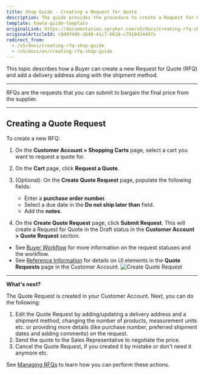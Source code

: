 ```yaml
---
title: Shop Guide - Creating a Request for Quote
description: The guide provides the procedure to create a Request for Quote in the cart.
template: howto-guide-template
originalLink: https://documentation.spryker.com/v5/docs/creating-rfq-shop-guide
originalArticleId: c8d0fdd6-1640-41c7-b618-c7918434497a
redirect_from:
  - /v5/docs/creating-rfq-shop-guide
  - /v5/docs/en/creating-rfq-shop-guide
---
```


This topic describes how a Buyer can create a new Request for Quote (RFQ) and add a delivery address along with the shipment method.
___
RFQs are the requests that you can submit to bargain the final price from the supplier.
___

## Creating a Quote Request
To create a new RFQ:

1. On the **Customer Account > Shopping Carts** page, select a cart you want to request a quote for.
2. On the **Cart** page, click **Request a Quote**.

3. (Optional): On the **Create Quote Request** page, populate the following fields:
    * Enter a **purchase order number**.
    * Select a due date in the **Do not ship later than** field.
    * Add the **notes**.

4. On the **Create Quote Request** page, click **Submit Request**. This will create a Request for Quote in the Draft status in the **Customer Account > Quote Request** section.

* See [Buyer Workflow](https://documentation.spryker.com/v5/docs/en/quotation-process-feature-overview#buyer-workflow) for more information on the request statuses and the workflow.
* See [Reference Information](/docs/scos/user/shop-user-guides/{{page.version}}/shop-guide-customer-account/references/request-for-quote-reference-information.html) for details on UI elements in the **Quote Requests** page in the Customer Account.
![Create Quote Request](https://spryker.s3.eu-central-1.amazonaws.com/docs/User+Guides/Shop+User+Guides/RFQ/Shop+Guide+-+Creating+a+Request+for+Quote/create-quote-request.png) 

***
**What's next?**

The Quote Request is created in your Customer Account. Next, you can do the following:

1. Edit the Quote Request by adding/updating a delivery address and a shipment method, changing the number of products, measurement units etc. or providing more details (like purchase number, preferred shipment dates and adding comments) on the request.
2. Send the quote to the Sales Representative to negotiate the price.
3. Cancel the Quote Request, if you created it by mistake or don't need it anymore etc.

See [Managing RFQs](/docs/scos/user/shop-user-guides/{{page.version}}/shop-guide-customer-account/shop-guide-quote-requests/shop-guide-managing-requests-for-quotes-for-a-buyer.html) to learn how you can perform these actions.
